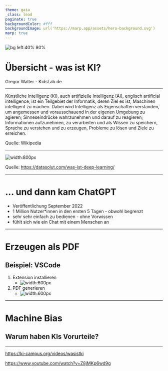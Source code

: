 ```yaml
---
theme: gaia
_class: lead
paginate: true
backgroundColor: #fff
backgroundImage: url('https://marp.app/assets/hero-background.svg')
marp: true
---
```


![bg left:40% 80%](https://marp.app/assets/marp.svg)

# **Übersicht - was ist KI?**

Gregor Walter - KidsLab.de

---

Künstliche Intelligenz (KI), auch artifizielle Intelligenz (AI), englisch artificial intelligence, ist ein Teilgebiet der Informatik, deren Ziel es ist, Maschinen intelligent zu machen. Dabei wird Intelligenz als Eigenschaften verstanden, um angemessen und vorausschauend in der eigenen Umgebung zu agieren; Sinneseindrücke wahrzunehmen und darauf zu reagieren; Informationen aufzunehmen, zu verarbeiten und als Wissen zu speichern, Sprache zu verstehen und zu erzeugen, Probleme zu lösen und Ziele zu erreichen. 

Quelle: Wikipedia

---

![width:800px](machine-learning-vs-deep-learning.jpg)

Quelle: https://datasolut.com/was-ist-deep-learning/

---

# ... und dann kam ChatGPT

- Veröffentlichung September 2022
- 1 Million Nutzer*innen in den ersten 5 Tagen - obwohl begrenzt <!--versteh ich nicht: was heißt 'obwohl begrenzt?-->
- sehr sehr einfach zu bedienen - ohne Vorwissen
- fühlt sich wie ein Chat mit einem Menschen an

---


# Erzeugen als PDF
##  Beispiel: VSCode

<!-- Ein Stichpunkt dazu was VSCode ist?-->

1. Extension installieren
    - ![width:600px](0-install.png)
1. PDF generieren
    - ![width:600px](1-how-to-export.png)

---

# Machine Bias

<!-- ich würde diesen Teil nach der Erläuterung was eine KI ist stellen. Daran kann dann machine leraning erklärt werden-->

## Warum haben KIs Vorurteile?

---


https://ki-campus.org/videos/wasistki


https://www.youtube.com/watch?v=Z8jMKp6wd9g

<!--Willst du die Filem zeigen? Wenn ja, wann in der Präsentation?-->


